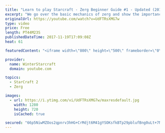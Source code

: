 ```yaml
---
title: "Learn to play Starcraft - Zerg Beginner Guide #1 - Updated (2017)"
excerpt: "We go over the basic mechanics of zerg and show the importance of understanding at least some of what your opponent is doing.  This guide is meant for players with an understanding of the objectives of starcraft but without any strong direction or gameplan, especially for each specific race! -- Watch"
originalUrl: https://youtube.com/watch?v=UdFTRsXMG7w
type: video
price: Free
length: PT44M23S
publishedDateTime: 2017-11-19T17:09:08Z
heat: 61

featuredContent: "<iframe width=\"800\" height=\"500\" frameborder=\"0\" src=\"https://www.youtube.com/embed/UdFTRsXMG7w\" allow=\"accelerometer; autoplay; encrypted-media; gyroscope; picture-in-picture\" allowfullscreen></iframe>"

provider:
  name: WinterStarcraft
  domain: youtube.com

topics:
  - StarCraft 2
  - Zerg

images:
  - url: https://i.ytimg.com/vi/UdFTRsXMG7w/maxresdefault.jpg
    width: 1280
    height: 720
    isCached: true

secured: "66p5NiwMZOos2qpnrv3hHG+CrMdjt6M41gYSOKsfkBTp29pblufBng0uLt+7NsizvGplVuT+xF6DuP+Oj5dgfEmZA4yl7jP7pSU+m93z8pb+M++pV6wUsVe0hbeDCSvqnPVgZ2/Sa2BIDx4ZOd4CciNbhQTYISp0ZQJY62BNCiadr25UYK9LLRXMDDwDfjjQwprCo9sn/r3BbhMX5EO7JUb2CbpdQQnllHylHSFM38IwohmghSz3yG2Mr7owRBfTBVmRmS6NJjlYXrtNXY3dC2ekWEOXPDv8P/RdlEe2axu6jM2Q36N/ul70CNb4puAZROHYpMHaKJkhxuR1HXQn7VeK+YOZaB/b8IbF6lg+YTnw3cw8xHiAga4GChf0y0jJwYEvNJdJenwqsfGQ6yNzmSrLqutinkQtWeCZ0jphWd9rEZwuZQEIoCciCgLyHTv8;5DUtAFo8U3IAH87Xzj6bSg=="
---
```


